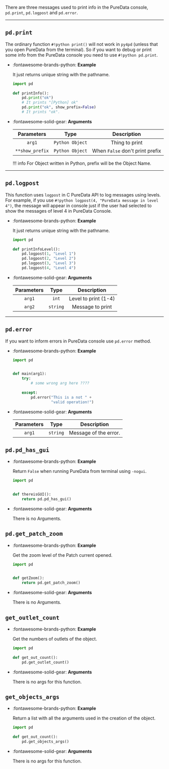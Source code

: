There are three messages used to print info in the PureData console, `pd.print`, `pd.logpost` and `pd.error`.

------------------
## `pd.print`

The ordinary function `#!python print()` will not work in `py4pd` (unless that you open PureData from the terminal). So if you want to debug or print some info from the PureData console you need to use `#!python pd.print`. 



<div class="grid cards" markdown>

-   :fontawesome-brands-python: __Example__

    It just returns unique string with the pathname.
    
    ``` py
    import pd
	    
    def printInfo():
        pd.print("ok") 
        # It prints "[Python] ok"
        pd.print("ok", show_prefix=False) 
        # It prints "ok".

    ```

-   :fontawesome-solid-gear: __Arguments__

    | Parameters     | Type | Description                   | 
    | :-----------: | :----: | :------------------------------: |
    | `arg1`   | `Python Object` | Thing to print |
    | `**show_prefix`   | `Python Object` | When `False` don't print prefix |

    !!! info
        For Object written in Python, prefix will be the Object Name.
    
</div>

------------------
## `pd.logpost`

This function uses `logpost` in C PureData API to log messages using levels. For example, if you use `#!python logpost(4, "PureData message in level 4")`, the message will appear in console just if the user had selected to show the messages of level 4 in PureData Console.

<div class="grid cards" markdown>

-   :fontawesome-brands-python: __Example__

    It just returns unique string with the pathname.
    
    ``` py
    import pd
	    
    def printInfoLevel():
        pd.logpost(1, "Level 1") 
        pd.logpost(2, "Level 2") 
        pd.logpost(3, "Level 3") 
        pd.logpost(4, "Level 4") 

    ```

-   :fontawesome-solid-gear: __Arguments__

    | Parameters     | Type | Description                   | 
    | :-----------: | :----: | :------------------------------: |
    | `arg1`   | `int` | Level to print (1-4) |
    | `arg2`   | `string` | Message to print |

</div>

---

## `pd.error`

If you want to inform errors in PureData console use `pd.error` method. 

<div class="grid cards" markdown>

-   :fontawesome-brands-python: __Example__
    
    ``` py
    import pd
	    

    def main(arg1):
        try:
            # some wrong arg here ????
        
        except:
            pd.error("This is a not " +
                     "valid operation!")

    ```

-   :fontawesome-solid-gear: __Arguments__

    | Parameters     | Type | Description                   | 
    | :-----------: | :----: | :------------------------------: |
    | `arg1`   | `string` | Message of the error. |

</div>

## `pd.pd_has_gui`

<div class="grid cards" markdown>

-   :fontawesome-brands-python: __Example__

    Return `False` when running PureData from terminal using `-nogui`.

    ``` py
    import pd
	    

    def thereisGUI():
        return pd.pd_has_gui()

    ```

-   :fontawesome-solid-gear: __Arguments__

    There is no Arguments.

</div>


## `pd.get_patch_zoom`

<div class="grid cards" markdown>

-   :fontawesome-brands-python: __Example__

    Get the zoom level of the Patch current opened.

    ``` py
    import pd
	    

    def getZoom():
        return pd.get_patch_zoom()

    ```

-   :fontawesome-solid-gear: __Arguments__

    There is no Arguments.

</div>

## `get_outlet_count`


<div class="grid cards" markdown>

-   :fontawesome-brands-python: __Example__

    Get the numbers of outlets of the object.
    
    ``` python
    import pd
	    
    def get_out_count():
        pd.get_outlet_count()

    ```

-   :fontawesome-solid-gear: __Arguments__

    There is no args for this function.

</div>

## `get_objects_args`

<div class="grid cards" markdown>

-   :fontawesome-brands-python: __Example__

    Return a list with all the arguments used in the creation of the object.
    
    ``` python
    import pd
	    
    def get_out_count():
        pd.get_objects_args()

    ```

-   :fontawesome-solid-gear: __Arguments__

    There is no args for this function.

</div>


